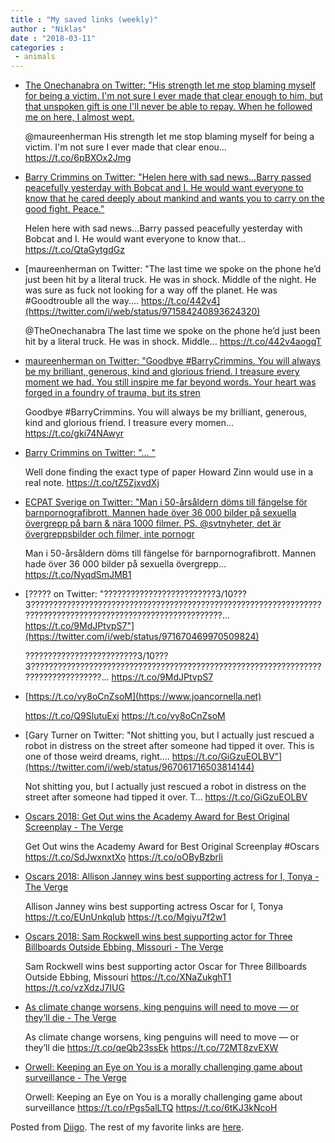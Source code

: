 ```yaml
---
title : "My saved links (weekly)"
author : "Niklas"
date : "2018-03-11"
categories : 
 - animals
---
```


- [The Onechanabra on Twitter: "His strength let me stop blaming myself for being a victim. I'm not sure I ever made that clear enough to him, but that unspoken gift is one I'll never be able to repay. When he followed me on here, I almost wept.](https://twitter.com/i/web/status/971584736274591745)
    
    @maureenherman His strength let me stop blaming myself for being a victim. I'm not sure I ever made that clear enou… https://t.co/6pBXOx2Jmg
    
- [Barry Crimmins on Twitter: "Helen here with sad news...Barry passed peacefully yesterday with Bobcat and I. He would want everyone to know that he cared deeply about mankind and wants you to carry on the good fight. Peace."](https://twitter.com/i/web/status/969107356570345473)
    
    Helen here with sad news...Barry passed peacefully yesterday with Bobcat and I. He would want everyone to know that… https://t.co/QtaGytgdGz
    
- [maureenherman on Twitter: "The last time we spoke on the phone he’d just been hit by a literal truck. He was in shock. Middle of the night. He was sure as fuck not looking for a way off the planet. He was #Goodtrouble all the way.… https://t.co/442v4](https://twitter.com/i/web/status/971584240893624320)
    
    @TheOnechanabra The last time we spoke on the phone he’d just been hit by a literal truck. He was in shock. Middle… https://t.co/442v4aogqT
    
- [maureenherman on Twitter: "Goodbye #BarryCrimmins. You will always be my brilliant, generous, kind and glorious friend. I treasure every moment we had. You still inspire me far beyond words. Your heart was forged in a foundry of trauma, but its stren](https://twitter.com/i/web/status/969220568741380099)
    
    Goodbye #BarryCrimmins. You will always be my brilliant, generous, kind and glorious friend. I treasure every momen… https://t.co/gki74NAwyr
    
    
- [Barry Crimmins on Twitter: "… "](https://twitter.com/crimmins/status/965036141987627008)
    
    Well done finding the exact type of paper Howard Zinn would use in a real note. https://t.co/tZ5ZjxvdXj
    
- [ECPAT Sverige on Twitter: "Man i 50-årsåldern döms till fängelse för barnpornografibrott. Mannen hade över 36 000 bilder på sexuella övergrepp på barn & nära 1000 filmer. PS. @svtnyheter, det är övergreppsbilder och filmer, inte pornogr](https://twitter.com/i/web/status/971679667965935616)
    
    Man i 50-årsåldern döms till fängelse för barnpornografibrott. Mannen hade över 36 000 bilder på sexuella övergrepp… https://t.co/NyqdSmJMB1
    
- [????? on Twitter: "?????????????????????????3/10???3?????????????????????????????????????????????????????????????????????????????????????????????????????????????… https://t.co/9MdJPtvpS7"](https://twitter.com/i/web/status/971670469970509824)
    
    ?????????????????????????3/10???3??????????????????????????????????????????????????????????????????????????????????… https://t.co/9MdJPtvpS7
    
- [https://t.co/vy8oCnZsoM](https://www.joancornella.net)
    
    https://t.co/Q9SlutuExi https://t.co/vy8oCnZsoM
    
- [Gary Turner on Twitter: "Not shitting you, but I actually just rescued a robot in distress on the street after someone had tipped it over. This is one of those weird dreams, right.… https://t.co/GiGzuEOLBV"](https://twitter.com/i/web/status/967061716503814144)
    
    Not shitting you, but I actually just rescued a robot in distress on the street after someone had tipped it over. T… https://t.co/GiGzuEOLBV
    
- [Oscars 2018: Get Out wins the Academy Award for Best Original Screenplay - The Verge](https://www.theverge.com/2018/3/4/17079712/oscars-2018-get-out-academy-award-best-original-screenplay-jordan-peele?utm_campaign=theverge&utm_content=chorus&utm_medium=social&utm_source=twitter)
    
    Get Out wins the Academy Award for Best Original Screenplay #Oscars https://t.co/SdJwxnxtXo https://t.co/oOByBzbrli
    
    
- [Oscars 2018: Allison Janney wins best supporting actress for I, Tonya - The Verge](https://www.theverge.com/2018/3/4/17079534/allison-janney-wins-best-supporting-actress-oscars-2018?utm_campaign=theverge&utm_content=chorus&utm_medium=social&utm_source=twitter)
    
    Allison Janney wins best supporting actress Oscar for I, Tonya https://t.co/EUnUnkqIub https://t.co/Mgiyu7f2w1
    
- [Oscars 2018: Sam Rockwell wins best supporting actor for Three Billboards Outside Ebbing, Missouri - The Verge](https://www.theverge.com/2018/3/4/17079130/sam-rockwell-wins-best-supporting-actor-oscars-2018?utm_campaign=theverge&utm_content=chorus&utm_medium=social&utm_source=twitter)
    
    Sam Rockwell wins best supporting actor Oscar for Three Billboards Outside Ebbing, Missouri https://t.co/XNaZukghT1 https://t.co/vzXdzJ7IUG
    
- [As climate change worsens, king penguins will need to move — or they’ll die - The Verge](https://www.theverge.com/2018/2/26/17044798/climate-change-king-penguins-survival-relocation-southern-ocean?utm_campaign=theverge&utm_content=chorus&utm_medium=social&utm_source=twitter)
    
    As climate change worsens, king penguins will need to move — or they’ll die https://t.co/qeQb23ssEk https://t.co/72MT8zvEXW
    
- [Orwell: Keeping an Eye on You is a morally challenging game about surveillance - The Verge](https://www.theverge.com/2018/3/4/17062366/orwell-keeping-an-eye-on-you-game-surveillance-short-play?utm_campaign=theverge&utm_content=chorus&utm_medium=social&utm_source=twitter)
    
    Orwell: Keeping an Eye on You is a morally challenging game about surveillance https://t.co/rPgs5alLTQ https://t.co/6tKJ3kNcoH
    

Posted from [Diigo](https://www.diigo.com). The rest of my favorite links are [here](https://www.diigo.com/user/npivic).
